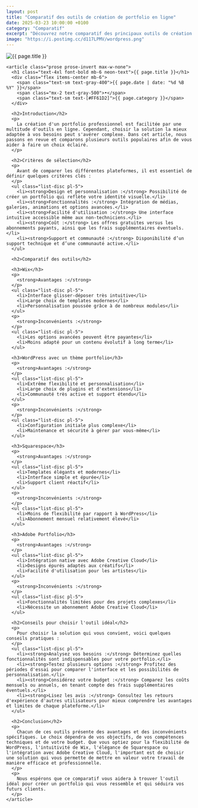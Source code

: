 ```yaml
---
layout: post
title: "Comparatif des outils de création de portfolio en ligne"
date: 2025-03-23 10:00:00 +0100
category: "Comparatif"
excerpt: "Découvrez notre comparatif des principaux outils de création de portfolio en ligne pour choisir celui qui répond le mieux à vos besoins professionnels."
image: "https://i.postimg.cc/d117LPMV/wordpress.png"
---
```


<main class="pt-24 pb-16 bg-[#0A0118] text-white">
  <div class="container mx-auto px-4 max-w-4xl">
    <!-- Image en haut de l'article -->
    <div class="mb-10 rounded-xl overflow-hidden shadow-lg">
      <img 
        src="{{ page.image }}" 
        alt="{{ page.title }}" 
        class="w-full h-72 object-cover object-center transition-transform duration-500 hover:scale-105"
      />
    </div>

    <article class="prose prose-invert max-w-none">
      <h1 class="text-4xl font-bold mb-6 neon-text">{{ page.title }}</h1>
      <div class="flex items-center mb-6">
        <span class="text-sm text-gray-400">{{ page.date | date: "%d %B %Y" }}</span>
        <span class="mx-2 text-gray-500">•</span>
        <span class="text-sm text-[#FF61D2]">{{ page.category }}</span>
      </div>

      <h2>Introduction</h2>
      <p>
        La création d'un portfolio professionnel est facilitée par une multitude d'outils en ligne. Cependant, choisir la solution la mieux adaptée à vos besoins peut s'avérer complexe. Dans cet article, nous passons en revue et comparons plusieurs outils populaires afin de vous aider à faire un choix éclairé.
      </p>

      <h2>Critères de sélection</h2>
      <p>
        Avant de comparer les différentes plateformes, il est essentiel de définir quelques critères clés :
      </p>
      <ul class="list-disc pl-5">
        <li><strong>Design et personnalisation :</strong> Possibilité de créer un portfolio qui reflète votre identité visuelle.</li>
        <li><strong>Fonctionnalités :</strong> Intégration de médias, galeries, animations et options avancées.</li>
        <li><strong>Facilité d'utilisation :</strong> Une interface intuitive accessible même aux non-techniciens.</li>
        <li><strong>Coût :</strong> Les offres gratuites versus les abonnements payants, ainsi que les frais supplémentaires éventuels.</li>
        <li><strong>Support et communauté :</strong> Disponibilité d’un support technique et d’une communauté active.</li>
      </ul>

      <h2>Comparatif des outils</h2>

      <h3>Wix</h3>
      <p>
        <strong>Avantages :</strong>
      </p>
      <ul class="list-disc pl-5">
        <li>Interface glisser-déposer très intuitive</li>
        <li>Large choix de templates modernes</li>
        <li>Personnalisation poussée grâce à de nombreux modules</li>
      </ul>
      <p>
        <strong>Inconvénients :</strong>
      </p>
      <ul class="list-disc pl-5">
        <li>Les options avancées peuvent être payantes</li>
        <li>Moins adapté pour un contenu évolutif à long terme</li>
      </ul>

      <h3>WordPress avec un thème portfolio</h3>
      <p>
        <strong>Avantages :</strong>
      </p>
      <ul class="list-disc pl-5">
        <li>Extrême flexibilité et personnalisation</li>
        <li>Large choix de plugins et d'extensions</li>
        <li>Communauté très active et support étendu</li>
      </ul>
      <p>
        <strong>Inconvénients :</strong>
      </p>
      <ul class="list-disc pl-5">
        <li>Configuration initiale plus complexe</li>
        <li>Maintenance et sécurité à gérer par vous-même</li>
      </ul>

      <h3>Squarespace</h3>
      <p>
        <strong>Avantages :</strong>
      </p>
      <ul class="list-disc pl-5">
        <li>Templates élégants et modernes</li>
        <li>Interface simple et épurée</li>
        <li>Support client réactif</li>
      </ul>
      <p>
        <strong>Inconvénients :</strong>
      </p>
      <ul class="list-disc pl-5">
        <li>Moins de flexibilité par rapport à WordPress</li>
        <li>Abonnement mensuel relativement élevé</li>
      </ul>

      <h3>Adobe Portfolio</h3>
      <p>
        <strong>Avantages :</strong>
      </p>
      <ul class="list-disc pl-5">
        <li>Intégration native avec Adobe Creative Cloud</li>
        <li>Designs épurés adaptés aux créatifs</li>
        <li>Facilité d'utilisation pour les artistes</li>
      </ul>
      <p>
        <strong>Inconvénients :</strong>
      </p>
      <ul class="list-disc pl-5">
        <li>Fonctionnalités limitées pour des projets complexes</li>
        <li>Nécessite un abonnement Adobe Creative Cloud</li>
      </ul>

      <h2>Conseils pour choisir l'outil idéal</h2>
      <p>
        Pour choisir la solution qui vous convient, voici quelques conseils pratiques :
      </p>
      <ul class="list-disc pl-5">
        <li><strong>Analysez vos besoins :</strong> Déterminez quelles fonctionnalités sont indispensables pour votre portfolio.</li>
        <li><strong>Testez plusieurs options :</strong> Profitez des périodes d'essai pour comparer l'interface et les possibilités de personnalisation.</li>
        <li><strong>Considérez votre budget :</strong> Comparez les coûts mensuels ou annuels, en tenant compte des frais supplémentaires éventuels.</li>
        <li><strong>Lisez les avis :</strong> Consultez les retours d'expérience d'autres utilisateurs pour mieux comprendre les avantages et limites de chaque plateforme.</li>
      </ul>

      <h2>Conclusion</h2>
      <p>
        Chacun de ces outils présente des avantages et des inconvénients spécifiques. Le choix dépendra de vos objectifs, de vos compétences techniques et de votre budget. Que vous optiez pour la flexibilité de WordPress, l'intuitivité de Wix, l'élégance de Squarespace ou l'intégration avec Adobe Creative Cloud, l'important est de choisir une solution qui vous permette de mettre en valeur votre travail de manière efficace et professionnelle.
      </p>
      <p>
        Nous espérons que ce comparatif vous aidera à trouver l'outil idéal pour créer un portfolio qui vous ressemble et qui séduira vos futurs clients.
      </p>
    </article>
  </div>
</main>

